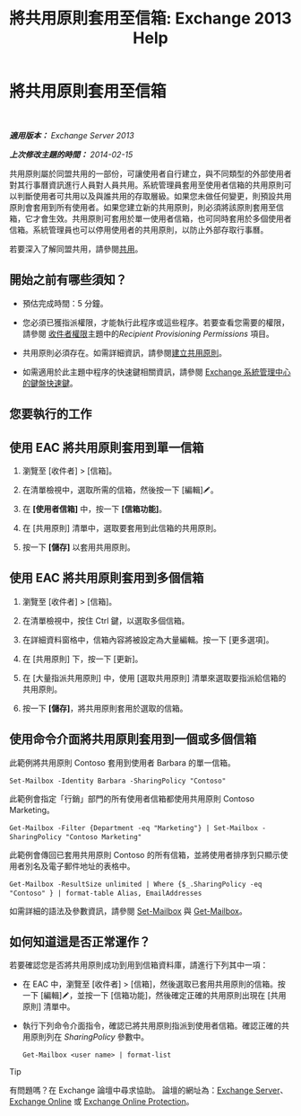 ﻿---
title: '將共用原則套用至信箱: Exchange 2013 Help'
TOCTitle: 將共用原則套用至信箱
ms:assetid: dd4cc765-8469-4176-bb6e-d5b0f5235927
ms:mtpsurl: https://technet.microsoft.com/zh-tw/library/JJ657501(v=EXCHG.150)
ms:contentKeyID: 50474431
ms.date: 05/21/2018
mtps_version: v=EXCHG.150
ms.translationtype: MT
---

# 將共用原則套用至信箱

 

_**適用版本：** Exchange Server 2013_

_**上次修改主題的時間：** 2014-02-15_

共用原則屬於同盟共用的一部份，可讓使用者自行建立，與不同類型的外部使用者對其行事曆資訊進行人員對人員共用。系統管理員套用至使用者信箱的共用原則可以判斷使用者可共用以及與誰共用的存取層級。如果您未做任何變更，則預設共用原則會套用到所有使用者。如果您建立新的共用原則，則必須將該原則套用至信箱，它才會生效。共用原則可套用於單一使用者信箱，也可同時套用於多個使用者信箱。系統管理員也可以停用使用者的共用原則，以防止外部存取行事曆。

若要深入了解同盟共用，請參閱[共用](sharing-exchange-2013-help.md)。

## 開始之前有哪些須知？

  - 預估完成時間：5 分鐘。

  - 您必須已獲指派權限，才能執行此程序或這些程序。若要查看您需要的權限，請參閱 [收件者權限](recipients-permissions-exchange-2013-help.md)主題中的*Recipient Provisioning Permissions* 項目。

  - 共用原則必須存在。如需詳細資訊，請參閱[建立共用原則](create-a-sharing-policy-exchange-2013-help.md)。

  - 如需適用於此主題中程序的快速鍵相關資訊，請參閱 [Exchange 系統管理中心的鍵盤快速鍵](keyboard-shortcuts-in-the-exchange-admin-center-exchange-online-protection-help.md)。

## 您要執行的工作

## 使用 EAC 將共用原則套用到單一信箱

1.  瀏覽至 \[收件者\] \> \[信箱\]。

2.  在清單檢視中，選取所需的信箱，然後按一下 \[編輯\]![編輯圖示](images/JJ218640.6f53ccb2-1f13-4c02-bea0-30690e6ea71d(EXCHG.150).gif "編輯圖示")。

3.  在 **\[使用者信箱\]** 中，按一下 **\[信箱功能\]**。

4.  在 \[共用原則\] 清單中，選取要套用到此信箱的共用原則。

5.  按一下 **\[儲存\]** 以套用共用原則。

## 使用 EAC 將共用原則套用到多個信箱

1.  瀏覽至 \[收件者\] \> \[信箱\]。

2.  在清單檢視中，按住 Ctrl 鍵，以選取多個信箱。

3.  在詳細資料窗格中，信箱內容將被設定為大量編輯。按一下 \[更多選項\]。

4.  在 \[共用原則\] 下，按一下 \[更新\]。

5.  在 \[大量指派共用原則\] 中，使用 \[選取共用原則\] 清單來選取要指派給信箱的共用原則。

6.  按一下 **\[儲存\]**，將共用原則套用於選取的信箱。

## 使用命令介面將共用原則套用到一個或多個信箱

此範例將共用原則 Contoso 套用到使用者 Barbara 的單一信箱。

    Set-Mailbox -Identity Barbara -SharingPolicy "Contoso"

此範例會指定「行銷」部門的所有使用者信箱都使用共用原則 Contoso Marketing。

    Get-Mailbox -Filter {Department -eq "Marketing"} | Set-Mailbox -SharingPolicy "Contoso Marketing"

此範例會傳回已套用共用原則 Contoso 的所有信箱，並將使用者排序到只顯示使用者別名及電子郵件地址的表格中。

    Get-Mailbox -ResultSize unlimited | Where {$_.SharingPolicy -eq "Contoso" } | format-table Alias, EmailAddresses

如需詳細的語法及參數資訊，請參閱 [Set-Mailbox](https://technet.microsoft.com/zh-tw/library/bb123981\(v=exchg.150\)) 與 [Get-Mailbox](https://technet.microsoft.com/zh-tw/library/bb123685\(v=exchg.150\))。

## 如何知道這是否正常運作？

若要確認您是否將共用原則成功到用到信箱資料庫，請進行下列其中一項：

  - 在 EAC 中，瀏覽至 \[收件者\] \> \[信箱\]，然後選取已套用共用原則的信箱。按一下 \[編輯\]![編輯圖示](images/JJ218640.6f53ccb2-1f13-4c02-bea0-30690e6ea71d(EXCHG.150).gif "編輯圖示")，並按一下 \[信箱功能\]，然後確定正確的共用原則出現在 \[共用原則\] 清單中。

  - 執行下列命令介面指令，確認已將共用原則指派到使用者信箱。確認正確的共用原則列在 *SharingPolicy* 參數中。
    
        Get-Mailbox <user name> | format-list


> [!TIP]  
> 有問題嗎？在 Exchange 論壇中尋求協助。 論壇的網址為：<a href="https://go.microsoft.com/fwlink/p/?linkid=60612">Exchange Server</a>、 <a href="https://go.microsoft.com/fwlink/p/?linkid=267542">Exchange Online</a> 或 <a href="https://go.microsoft.com/fwlink/p/?linkid=285351">Exchange Online Protection</a>。



